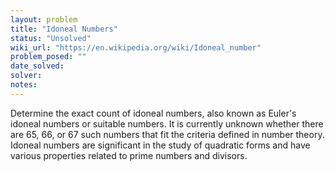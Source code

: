 ```yaml
---
layout: problem
title: "Idoneal Numbers"
status: "Unsolved"
wiki_url: "https://en.wikipedia.org/wiki/Idoneal_number"
problem_posed: ""
date_solved:
solver:
notes:
---
```

Determine the exact count of idoneal numbers, also known as Euler's idoneal numbers or suitable numbers. It is currently unknown whether there are 65, 66, or 67 such numbers that fit the criteria defined in number theory. Idoneal numbers are significant in the study of quadratic forms and have various properties related to prime numbers and divisors.